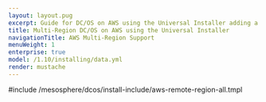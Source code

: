 ```yaml
---
layout: layout.pug
excerpt: Guide for DC/OS on AWS using the Universal Installer adding a remote region.
title: Multi-Region DC/OS on AWS using the Universal Installer
navigationTitle: AWS Multi-Region Support
menuWeight: 1
enterprise: true
model: /1.10/installing/data.yml
render: mustache
---
```


#include /mesosphere/dcos/install-include/aws-remote-region-all.tmpl
